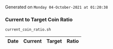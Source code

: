 Generated on `Monday 04-October-2021 at 01:20:38`

### Current to Target Coin Ratio
`current_coin_ratio.sh`

Date|Current|Target|Ratio
---|---|---|---
